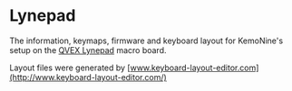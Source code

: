 # Lynepad

The information, keymaps, firmware and keyboard layout for KemoNine's setup on the [QVEX Lynepad](https://www.tindie.com/products/qvex_tech/qvex-lynepad-macro-keypad/) macro board.

Layout files were generated by [www.keyboard-layout-editor.com](http://www.keyboard-layout-editor.com/)
